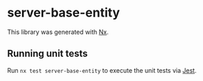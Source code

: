 # server-base-entity

This library was generated with [Nx](https://nx.dev).

## Running unit tests

Run `nx test server-base-entity` to execute the unit tests via [Jest](https://jestjs.io).
